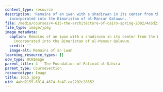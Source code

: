```yaml
---
content_type: resource
description: 'Remains of an iwan with a shadirwan in its center from the Western Palace
  incorporated into the Bimaristan of al-Mansur Qalawun. '
file: /media/courses/4-615-the-architecture-of-cairo-spring-2002/4abd215568144674fe47ca2292c28652_1015.jpeg
file_type: image/jpeg
image_metadata:
  caption: Remains of an iwan with a shadirwan in its center from the Western Palace
    incorporated into the Bimaristan of al-Mansur Qalawun.
  credit: ''
  image-alt: Remains of an iwan
learning_resource_types: []
ocw_type: OCWImage
parent_title: 4 - The Foundation of Fatimid al-Qahira
parent_type: CourseSection
resourcetype: Image
title: 1015.jpeg
uid: 4abd2155-6814-4674-fe47-ca2292c28652
---
```

